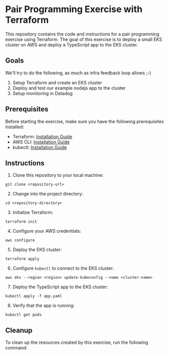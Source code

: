 # Pair Programming Exercise with Terraform

This repository contains the code and instructions for a pair programming exercise using Terraform. The goal of this exercise is to deploy a small EKS cluster on AWS and deploy a TypeScript app to the EKS cluster.

## Goals
We'll try to do the following, as much as infra feedback loop allows ;-) 

1. Setup Terraform and create an EKS cluster 
1. Deploy and test our example nodejs app to the cluster
1. Setup monitoring in Datadog

## Prerequisites

Before starting the exercise, make sure you have the following prerequisites installed:

- Terraform: [Installation Guide](https://learn.hashicorp.com/tutorials/terraform/install-cli)
- AWS CLI: [Installation Guide](https://docs.aws.amazon.com/cli/latest/userguide/cli-configure-quickstart.html)
- kubectl: [Installation Guide](https://kubernetes.io/docs/tasks/tools/install-kubectl/)

## Instructions

1. Clone this repository to your local machine:

  ```shell
  git clone <repository-url>
  ```

2. Change into the project directory:

  ```shell
  cd <repository-directory>
  ```

3. Initialize Terraform:

  ```shell
  terraform init
  ```

4. Configure your AWS credentials:

  ```shell
  aws configure
  ```

5. Deploy the EKS cluster:

  ```shell
  terraform apply
  ```

6. Configure `kubectl` to connect to the EKS cluster:

  ```shell
  aws eks --region <region> update-kubeconfig --name <cluster-name>
  ```

7. Deploy the TypeScript app to the EKS cluster:

  ```shell
  kubectl apply -f app.yaml
  ```

8. Verify that the app is running:

  ```shell
  kubectl get pods
  ```

## Cleanup

To clean up the resources created by this exercise, run the following command:
